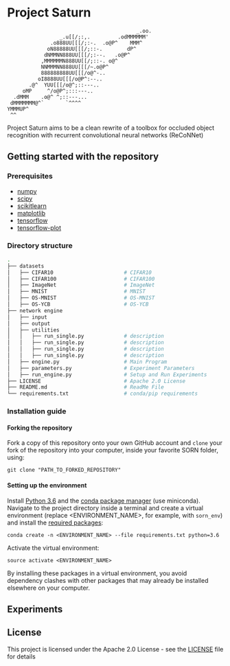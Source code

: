 # Project Saturn

```
                                          _.oo.
                 _.u[[/;:,.         .odMMMMMM'
              .o888UU[[[/;:-.  .o@P^    MMM^
             oN88888UU[[[/;::-.        dP^
            dNMMNN888UU[[[/;:--.   .o@P^
           ,MMMMMMN888UU[[/;::-. o@^
           NNMMMNN888UU[[[/~.o@P^
           888888888UU[[[/o@^-..
          oI8888UU[[[/o@P^:--..
       .@^  YUU[[[/o@^;::---..
     oMP     ^/o@P^;:::---..
  .dMMM    .o@^ ^;::---...
 dMMMMMMM@^`       `^^^^
YMMMUP^
 ^^
```


Project Saturn aims to be a clean rewrite of a toolbox for occluded object recognition with recurrent convolutional neural networks (ReCoNNet)

## Getting started with the repository


### Prerequisites

* [numpy](http://www.numpy.org/)
* [scipy](https://www.scipy.org/)
* [scikitlearn](http://scikit-learn.org/)
* [matplotlib](https://matplotlib.org/)
* [tensorflow](https://www.tensorflow.com)
* [tensorflow-plot](https://github.com/wookayin/tensorflow-plot)


### Directory structure

```bash
.
├── datasets                          
│   ├── CIFAR10                       # CIFAR10
│   ├── CIFAR100                      # CIFAR100
│   ├── ImageNet                      # ImageNet
│   ├── MNIST                         # MNIST
│   ├── OS-MNIST                      # OS-MNIST
│   ├── OS-YCB                        # OS-YCB
├── network engine                    
│   ├── input             		        
│   ├── output             		        
│   ├── utilities             		    
│   │   ├── run_single.py             # description
│   │   ├── run_single.py             # description
│   │   ├── run_single.py             # description
│   │   ├── run_single.py             # description
│   ├── engine.py                     # Main Program
│   ├── parameters.py                 # Experiment Parameters
│   ├── run_engine.py                 # Setup and Run Experiments
├── LICENSE                           # Apache 2.0 License
├── README.md                         # ReadMe File
└── requirements.txt                  # conda/pip requirements
```

### Installation guide

#### Forking the repository

Fork a copy of this repository onto your own GitHub account and `clone` your fork of the repository into your computer, inside your favorite SORN folder, using:

`git clone "PATH_TO_FORKED_REPOSITORY"`

#### Setting up the environment

Install [Python 3.6](https://www.python.org/downloads/release/python-360/) and the [conda package manager](https://conda.io/miniconda.html) (use miniconda). Navigate to the project directory inside a terminal and create a virtual environment (replace <ENVIRONMENT_NAME>, for example, with `sorn_env`) and install the [required packages](https://github.com/delpapa/SORN_V2/blob/master/requirements.txt):

`conda create -n <ENVIRONMENT_NAME> --file requirements.txt python=3.6`

Activate the virtual environment:

`source activate <ENVIRONMENT_NAME>`

By installing these packages in a virtual environment, you avoid dependency clashes with other packages that may already be installed elsewhere on your computer.

## Experiments


## License

This project is licensed under the Apache 2.0 License - see the [LICENSE](LICENSE) file for details
